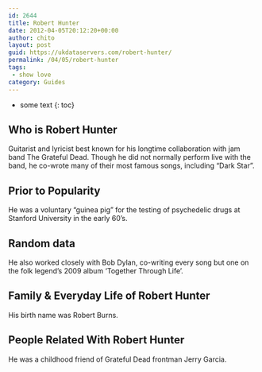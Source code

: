 ```yaml
---
id: 2644
title: Robert Hunter
date: 2012-04-05T20:12:20+00:00
author: chito
layout: post
guid: https://ukdataservers.com/robert-hunter/
permalink: /04/05/robert-hunter
tags:
 - show love
category: Guides
---
```


* some text
{: toc}
          
          
## Who is  Robert Hunter
                  
                  
                  
Guitarist and lyricist best known for his longtime collaboration with jam band The Grateful Dead. Though he did not normally perform live with the band, he co-wrote many of their most famous songs, including &#8220;Dark Star&#8221;.
                  
                
                
                
## Prior to Popularity 
                  
                  
                  
He was a voluntary &#8220;guinea pig&#8221; for the testing of psychedelic drugs at Stanford University in the early 60&#8217;s.
                  
                
                
                
## Random data 
                  
                  
                  
He also worked closely with Bob Dylan, co-writing every song but one on the folk legend&#8217;s 2009 album &#8216;Together Through Life&#8217;.
                  
                
                
                
## Family & Everyday Life of Robert Hunter
                  
                  
                  
His birth name was Robert Burns.
                  
                
                
                
## People Related With  Robert Hunter
                  
                  
                  
He was a childhood friend of Grateful Dead frontman Jerry Garcia.
                  
                
              
            
          
          
          
    
    
  

